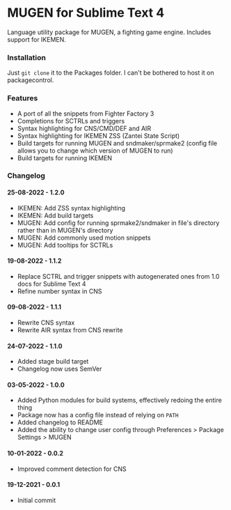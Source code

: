 # MUGEN for Sublime Text 4

Language utility package for MUGEN, a fighting game engine. Includes support for IKEMEN.

### Installation

Just `git clone` it to the Packages folder. I can't be bothered to host it on packagecontrol.

### Features

- A port of all the snippets from Fighter Factory 3
- Completions for SCTRLs and triggers
- Syntax highlighting for CNS/CMD/DEF and AIR
- Syntax highlighting for IKEMEN ZSS (Zantei State Script)
- Build targets for running MUGEN and sndmaker/sprmake2 (config file allows you to change which version of MUGEN to run)
- Build targets for running IKEMEN

### Changelog

#### 25-08-2022 - 1.2.0
- IKEMEN: Add ZSS syntax highlighting
- IKEMEN: Add build targets
- MUGEN: Add config for running sprmake2/sndmaker in file's directory rather than in MUGEN's directory
- MUGEN: Add commonly used motion snippets
- MUGEN: Add tooltips for SCTRLs

#### 19-08-2022 - 1.1.2
- Replace SCTRL and trigger snippets with autogenerated ones from 1.0 docs for Sublime Text 4
- Refine number syntax in CNS 

#### 09-08-2022 - 1.1.1
- Rewrite CNS syntax
- Rewrite AIR syntax from CNS rewrite

#### 24-07-2022 - 1.1.0
- Added stage build target
- Changelog now uses SemVer

#### 03-05-2022 - 1.0.0
- Added Python modules for build systems, effectively redoing the entire thing
- Package now has a config file instead of relying on `PATH`
- Added changelog to README
- Added the ability to change user config through Preferences > Package Settings > MUGEN

#### 10-01-2022 - 0.0.2
- Improved comment detection for CNS

#### 19-12-2021 - 0.0.1
- Initial commit